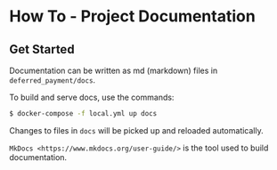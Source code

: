 # How To - Project Documentation

## Get Started

Documentation can be written as md (markdown) files in `deferred_payment/docs`.


To build and serve docs, use the commands:
```bash 
$ docker-compose -f local.yml up docs
```
Changes to files in `docs` will be picked up and reloaded automatically.

`MkDocs <https://www.mkdocs.org/user-guide/>` is the tool used to build documentation.
